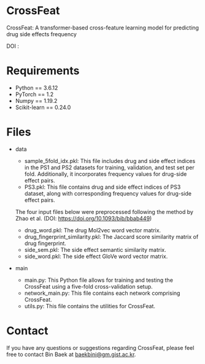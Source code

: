 # CrossFeat
CrossFeat: A transformer-based cross-feature learning model for predicting drug side effects frequency

DOI : 

# Requirements
- Python == 3.6.12
- PyTorch == 1.2
- Numpy == 1.19.2
- Scikit-learn == 0.24.0

# Files
- data
   - sample_5fold_idx.pkl:  This file includes drug and side effect indices in the PS1 and PS2 datasets for training, validation, and test set per fold. Additionally, it incorporates frequency values for drug-side effect pairs.
   - PS3.pkl:  This file contains drug and side effect indices of PS3 dataset, along with corresponding frequency values for drug-side effect pairs.

   The four input files below were preprocessed following the method by Zhao et al. (DOI: https://doi.org/10.1093/bib/bbab449)
   - drug_word.pkl:  The drug Mol2vec word vector matrix.
   - drug_fingerprint_similarity.pkl:  The Jaccard score similarity matrix of drug fingerprint.
   - side_sem.pkl:  The side effect semantic similarity matrix.
   - side_word.pkl:  The side effect GloVe word vector matrix.
     
- main
   - main.py:  This Python file allows for training and testing the CrossFeat using a five-fold cross-validation setup.
   - network_main.py:  This file contains each network comprising CrossFeat.
   - utils.py:  This file contains the utilities for CrossFeat.
 
# Contact
If you have any questions or suggestions regarding CrossFeat, please feel free to contact Bin Baek at baekbini@gm.gist.ac.kr.

